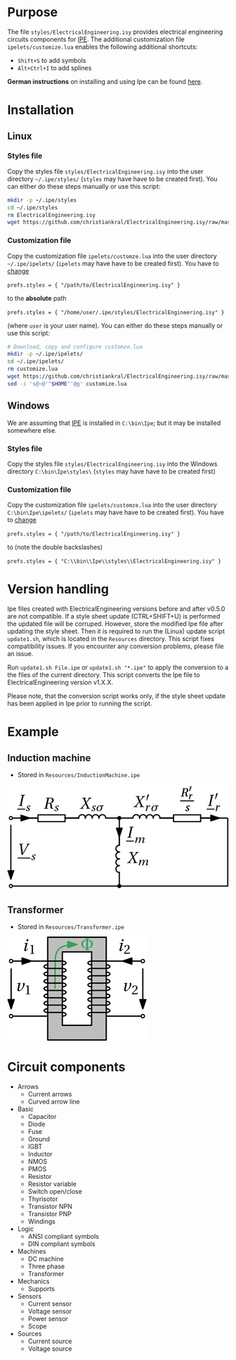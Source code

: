 # Purpose

The file `styles/ElectricalEngineering.isy` provides electrical engineering circuits components for
[IPE](http://ipe.otfried.org/). The additional customization file `ipelets/customize.lua` enables the following additional shortcuts:

- `Shift+S` to add symbols
- `Alt+Ctrl+I` to add splines

**German instructions** on installing and using Ipe can be found [here](https://gitea.com/christiankral/Ipe_Anleitung).

# Installation

## Linux

### Styles file

Copy the styles file `styles/ElectricalEngineering.isy` into the user directory `~/.ipe/styles/` (`styles` may have have to be created first). You can either do these steps manually or use this script:

```bash
mkdir -p ~/.ipe/styles
cd ~/.ipe/styles
rm ElectricalEngineering.isy
wget https://github.com/christiankral/ElectricalEngineering.isy/raw/master/styles/ElectricalEngineering.isy
```

### Customization file

Copy the customization file `ipelets/customze.lua` into the user directory `~/.ipe/ipelets/` (`ipelets` may have have to be created first). You have to [change](https://github.com/christiankral/ElectricalEngineering.isy/issues/1)

`prefs.styles = { "/path/to/ElectricalEngineering.isy" }`

to the **absolute** path

`prefs.styles = { "/home/user/.ipe/styles/ElectricalEngineering.isy" }`

(where `user` is your user name). You can either do these steps manually or use this script:

```bash
# Download, copy and configure customze.lua
mkdir -p ~/.ipe/ipelets/
cd ~/.ipe/ipelets/
rm customize.lua
wget https://github.com/christiankral/ElectricalEngineering.isy/raw/master/ipelets/customize.lua
sed -i 's@~@'"$HOME"'@g' customize.lua
```

## Windows

We are assuming that [IPE](http://ipe.otfried.org/) is installed in `C:\bin\Ipe`; but it may be installed somewhere else.

### Styles file

Copy the styles file `styles/ElectricalEngineering.isy` into the Windows directory `C:\bin\Ipe\styles\` (`styles` may have have to be created first)

### Customization file

Copy the customization file `ipelets/customze.lua` into the user directory `C:\bin\Ipe\ipelets/` (`ipelets` may have have to be created first). You have to [change](https://github.com/christiankral/ElectricalEngineering.isy/issues/1)

`prefs.styles = { "/path/to/ElectricalEngineering.isy" }`

to (note the double backslashes)

`prefs.styles = { "C:\\bin\\Ipe\\styles\\ElectricalEngineering.isy" }`

# Version handling

Ipe files created with ElectricalEngineering versions before and after v0.5.0 are not compatible.
If a style sheet update (CTRL+SHIFT+U) is performed the updated file will be corruped.
However, store the modified Ipe file after updating the style sheet.
Then it is required to run the (Linux) update script `update1.sh`, which is located in the `Resources` directory.
This script fixes compatibility issues. If you encounter any conversion problems, please file an issue.

Run `update1.sh File.ipe` or `update1.sh "*.ipe"` to apply the conversion to a the files of the current directory.
This script converts the Ipe file to ElectricalEngineering version v1.X.X.

Please note, that the conversion script works only, if the style sheet update has been applied in Ipe prior to running the script.

# Example

## Induction machine

- Stored in `Resources/InductionMachine.ipe`

![Induction machine](https://raw.githubusercontent.com/christiankral/ElectricalEngineering.isy/master/Resources/png/InductionMachine.png?raw=true)

## Transformer

- Stored in `Resources/Transformer.ipe`

![Transformer](https://raw.githubusercontent.com/christiankral/ElectricalEngineering.isy/master/Resources/png/Transformer.png?raw=true)


# Circuit components

- Arrows
  - Current arrows
  - Curved arrow line
- Basic
  - Capacitor
  - Diode
  - Fuse
  - Ground
  - IGBT
  - Inductor
  - NMOS
  - PMOS
  - Resistor
  - Resistor variable
  - Switch open/close
  - Thyrisotor
  - Transistor NPN
  - Transistor PNP
  - Windings
- Logic
  - ANSI compliant symbols
  - DIN compliant symbols
- Machines
  - DC machine
  - Three phase
  - Transformer
- Mechanics
  - Supports
- Sensors
  - Current sensor
  - Voltage sensor
  - Power sensor
  - Scope
- Sources
  - Current source
  - Voltage source
